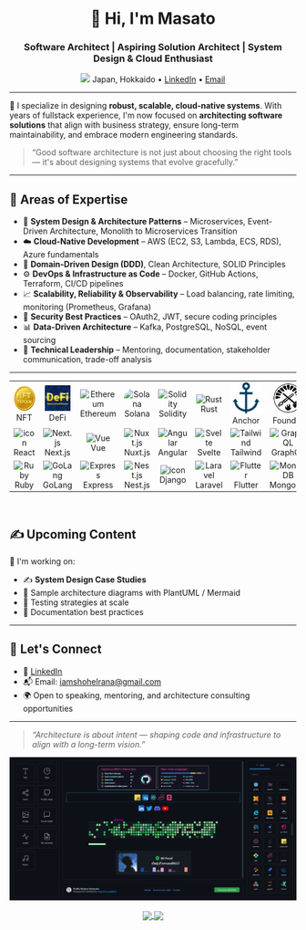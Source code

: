 <h1 align="center">👋 Hi, I'm Masato</h1>
<h3 align="center">Software Architect | Aspiring Solution Architect | System Design & Cloud Enthusiast</h3>

<p align="center">
  <img src="https://flagcdn.com/16x12/jp.png" width="13"/> Japan, Hokkaido • 
  <a href="https://www.linkedin.com/in/masato/" target="_blank">LinkedIn</a> • 
  <a href="mailto:codestranger@gmail.com">Email</a>
</p>

---

🔧 I specialize in designing **robust, scalable, cloud-native systems**. With years of fullstack experience, I'm now focused on **architecting software solutions** that align with business strategy, ensure long-term maintainability, and embrace modern engineering standards.

> “Good software architecture is not just about choosing the right tools — it's about designing systems that evolve gracefully.”  

---

## 💼 Areas of Expertise

- 🧠 **System Design & Architecture Patterns** – Microservices, Event-Driven Architecture, Monolith to Microservices Transition
- ☁️ **Cloud-Native Development** – AWS (EC2, S3, Lambda, ECS, RDS), Azure fundamentals
- 📐 **Domain-Driven Design (DDD)**, Clean Architecture, SOLID Principles
- ⚙️ **DevOps & Infrastructure as Code** – Docker, GitHub Actions, Terraform, CI/CD pipelines
- 📈 **Scalability, Reliability & Observability** – Load balancing, rate limiting, monitoring (Prometheus, Grafana)
- 🔐 **Security Best Practices** – OAuth2, JWT, secure coding principles
- 📊 **Data-Driven Architecture** – Kafka, PostgreSQL, NoSQL, event sourcing
- 👥 **Technical Leadership** – Mentoring, documentation, stakeholder communication, trade-off analysis

---
<!-- <h1 align="center"> Archievements </h1> -->
<!-- <p align="center">
  <a href="https://github.com/ChangeYourself0613?tab=achievements"><img src="https://github-profile-trophy.vercel.app/?username=ChangeYourself0613&theme=onestar&no-frame=true&column=3&row=2"  width="38%" alt="@ChangeYourself0613's trophy stats"/></a>
</p> -->
<table align="center">
<tr>
    <td align="center" width="90">
      <img src="https://github.com/kroim/profile/blob/master/icons/icon_nft.png?raw=true" height="45" >
      <br>NFT
    </td>
    <td align="center" width="90">
      <img src="https://github.com/kroim/profile/blob/master/icons/icon_defi.png?raw=true" height="45" >
      <br>DeFi
    </td>
    <td align="center" width="90">
      <img src="https://s2.coinmarketcap.com/static/img/coins/64x64/1027.png" width="48" height="48" alt="Ethereum" />
      <br>Ethereum
    </td>
    <td align="center" width="90">
      <img src="https://s2.coinmarketcap.com/static/img/coins/64x64/5426.png" width="48" height="48" style="border-radius: 15px;" alt="Solana" />
      <br>Solana
    </td>
    <td align="center" width="90">
      <img src="https://skillicons.dev/icons?i=solidity" width="45" height="45" alt="Solidity" />
      <br>Solidity
    </td>
    <td align="center" width="90">
      <img src="https://skillicons.dev/icons?i=rust" width="45" height="45" alt="Rust" />
      <br>Rust
    </td>
    <td align="center" width="90">
      <img src="./anchor.png" alt="Anchor" width="55" height="55" />
      <br>Anchor
    </td>
    <td align="center" width="90">
      <img src="./foundry.png" alt="icon" width="55" height="55" />
      <br>Foundry
    </td>
    <td align="center" width="90">
      <img src="./hardhat.svg" alt="HardHat" width="55" height="55" />
      <br>HardHat
    </td>
    <td align="center" width="90">
      <img src="https://skillicons.dev/icons?i=rails" width="45" height="45" alt="rails" />
      <br>Rails
    </td>
  </tr>
  <tr>
    <td align="center" width="90">
      <img src="https://techstack-generator.vercel.app/react-icon.svg" alt="icon" width="55" height="55" />
      <br>React
    </td>
    <td align="center" width="90">
      <img src="https://skillicons.dev/icons?i=nextjs" width="45" height="45" alt="Next.js" />
      <br>Next.js
    </td>
    <td align="center" width="90">
      <img src="https://skillicons.dev/icons?i=vue" width="45" height="45" alt="Vue" />
      <br>Vue
    </td>
    <td align="center" width="90">
      <img src="https://skillicons.dev/icons?i=nuxtjs" width="45" height="45" alt="Nuxt.js" />
      <br>Nuxt.js
    </td>
    <td align="center" width="90">
      <img src="https://skillicons.dev/icons?i=angular" width="45" height="45" alt="Angular" />
      <br>Angular
    </td>
    <td align="center" width="90">
      <img src="https://skillicons.dev/icons?i=svelte" width="45" height="45" alt="Svelte" />
      <br>Svelte
    </td>
    <td align="center" width="90">
      <img src="https://skillicons.dev/icons?i=tailwind" width="45" height="45" alt="Tailwind" />
      <br>Tailwind
    </td>
    <td align="center" width="90">
        <img src="https://techstack-generator.vercel.app/graphql-icon.svg" width="48" height="48" alt="GraphQL" />
      <br>GraphQL
    </td>
    <td align="center" width="90">
      <img src="https://skillicons.dev/icons?i=threejs" width="45" height="45" alt="Three.js" />
      <br>Three.js
    </td>
    <td align="center" width="90">
      <img src="https://skillicons.dev/icons?i=androidstudio" width="45" height="45" alt="AndroidStudio" />
      <br>Android
    </td>
  </tr>
  <tr>
    <td align="center" width="90">
      <img src="https://skillicons.dev/icons?i=ruby" width="45" height="45" alt="Ruby" />
      <br>Ruby
    </td>
    <td align="center" width="90">
      <img src="https://skillicons.dev/icons?i=go" title="GoLang" alt="GoLang " width="45" height="45"/>
      <br>GoLang
    </td>
    <td align="center" width="90">
      <img src="https://skillicons.dev/icons?i=express" width="45" height="45" alt="Express" />
      <br>Express
    </td>
    <td align="center" width="90">
      <img src="https://skillicons.dev/icons?i=nestjs" width="45" height="45" alt="Nest.js" />
      <br>Nest.js
    </td>
    <td align="center" width="90">
      <img src="https://techstack-generator.vercel.app/django-icon.svg" alt="icon" width="55" height="55" />
      <br>Django
    </td>
    <td align="center" width="90">
      <img src="https://skillicons.dev/icons?i=laravel" width="45" height="45" alt="Laravel" />
      <br>Laravel
    </td>
    <td align="center" width="90">
      <img src="https://skillicons.dev/icons?i=flutter" width="45" height="45" alt="Flutter" />
      <br>Flutter
    </td>
    <td align="center" width="90">
      <img src="https://skillicons.dev/icons?i=mongodb" width="45" height="45" alt="MongoDB" />
      <br>MongoDB
    </td>
    <td align="center" width="90">
      <img src="https://skillicons.dev/icons?i=postgres" width="45" height="45" alt="PostgreSQL" />
      <br>PostgreSQL
    </td>
    <td align="center" width="90">
      <img src="https://techstack-generator.vercel.app/python-icon.svg" alt="icon" width="55" height="55" />
      <br>Python
    </td>
  </tr>
</table>
<br/>


## ✍️ Upcoming Content
📌 I'm working on:
- ✍️ **System Design Case Studies**  
- 🧱 Sample architecture diagrams with PlantUML / Mermaid  
- 🧪 Testing strategies at scale  
- 📜 Documentation best practices

---

## 🤝 Let's Connect
- 💼 [LinkedIn](https://www.linkedin.com/in/mdshohelrana/)
- 📬 Email: iamshohelrana@gmail.com
- 🌍 Open to speaking, mentoring, and architecture consulting opportunities

---

> _“Architecture is about intent — shaping code and infrastructure to align with a long-term vision.”_
<p align="center">
  <img src="https://github.com/ChangeYourself0613/ChangeYourself0613/blob/master/mainboard_me.png" alt="Profile Readme Generator" data-canonical-src="https://profile-readme-generator.com/assets/app.png" style="max-width: 100%;" width="900">
</p>
<p align="center">
  <a href="https://github.com/ChangeYourself0613/github-readme-stats">
    <img height=200 align="center" src="https://github-readme-stats-cg8z.vercel.app/api?username=ChangeYourself0613&show_icons=true&theme=radical&card_width=350" />
  </a>
  <a href="https://github.com/ChangeYourself0613/convoychat">
    <img height=200 align="center" src="https://github-readme-stats-cg8z.vercel.app/api/top-langs?username=ChangeYourself0613&layout=compact&langs_count=8&card_width=350&theme=radical" />
  </a>
  
</p>
<!--  <p align="center">
  <img align="center" src="https://github-readme-stats-cg8z.vercel.app/api/wakatime?username=ffflabs\&layout=compact&theme=radical" />
</p> -->
<!-- <p align="center">
  <a href="https://github.com/ChangeYourself0613/github-readme-stats">
    <img height=200 align="center" src="https://github-readme-streak-stats-ikff.vercel.app/?user=ChangeYourself0613&theme=radical" />
  </a>
</p> -->

<div align="left">



<br clear ="both" >

